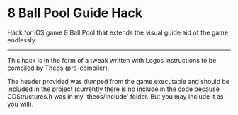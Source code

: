 8 Ball Pool Guide Hack
======================

Hack for iOS game 8 Ball Pool that extends the visual guide aid of the game endlessly.

***************************

This hack is in the form of a tweak written with Logos instructions to be compiled by Theos (pre-compiler).

The header provided was dumped from the game executable and should be included in the project (currently
there is no include in the code because CDStructures.h was in my 'theos/include' folder. But you may include
it as you will).
